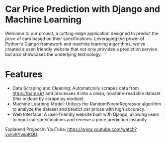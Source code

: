 
# Car Price Prediction with Django and Machine Learning
Welcome to our project, a cutting-edge application designed to predict the price of cars based on their specifications. Leveraging the power of Python's Django framework and machine learning algorithms, we've created a user-friendly website that not only provides a prediction service but also showcases the underlying technology.

# Features
- Data Scraping and Cleaning: Automatically scrapes data from https://bama.ir/ and processes it into a clean, machine-readable dataset (this is done by scrape.py module).
- Machine Learning Model: Utilizes the RandomForestRegressor algorithm to analyze the dataset and predict car prices with high accuracy.
- Web Interface: A user-friendly website built with Django, allowing users to input car specifications and receive a price prediction instantly.


Explaiend Project in YouTube: https://www.youtube.com/watch?v=Iiv8YwjqKQU
